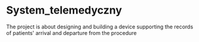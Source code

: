 # System_telemedyczny
The project is about designing and building a device supporting the records of patients' arrival and departure from the procedure

